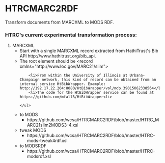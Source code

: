 # HTRCMARC2RDF
Transform documents from MARCXML to MODS RDF.
### HTRC's current experimental transformation process:  
<ol>
<li>
MARCXML
	<ul>
		<li>Start with a single MARCXML record extracted from HathiTrust's Bib API http://www.hathitrust.org/bib_api.</li>
		<li>The root element should be &lt;record xmlns="http://www.loc.gov/MARC21/slim"></li>

		<li>From within the University of Illinois at Urbana-Champaign network, this kind of record can be obtained from an internal service HtBibWrapper. Example: http://192.17.22.204:8080/HtBibWrapper/vol/mdp.39015062338564</li>
	 	<li>The code for the HtBibWrapper service can be found at https://github.com/mfall3/HtBibWrapper<li>

	</ul>
</li>
<li>
to MODS
	<ul>
	<li>https://github.com/wcsa/HTRCMARC2RDF/blob/master/HTRC_MARC21slim2MODS3-4.xsl</li>
	</ul>
</li>
<li>
tweak MODS
	<ul>
	<li>https://github.com/wcsa/HTRCMARC2RDF/blob/master/HTRC-mods-tweak4rdf.xsl</li>
	</ul>
</li>
<li>
to MODSRDF
	<ul>
	<li>https://github.com/wcsa/HTRCMARC2RDF/blob/master/HTRC-modsrdf.xsl</li>
	</ul>
</li>
</ol>





